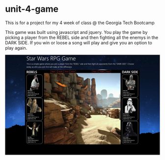 # unit-4-game
This is for a project for my 4 week of class @ the Georgia Tech Bootcamp

This game was built using javascript and jquery.  You play the game by picking a player from the REBEL side and then fighting all the enemys in the DARK SIDE.  If you win or loose a song will play and give you an option to play again.

![RPG Image](assets/img/RPG.jpg)

